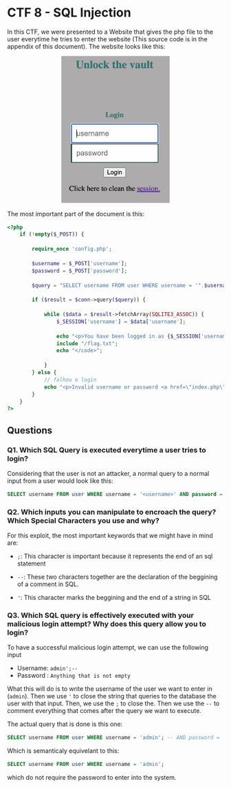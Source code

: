 # CTF 8 - SQL Injection

In this CTF, we were presented to a Website that gives the php file to the user everytime he tries to enter the website (This source code is in the appendix of this document). The website looks like this:

<div align="center">
  <img src="images/CTF8/sql_website.png" alt="Form2" width="50%">
</div>




The most important part of the document is this:

```php
<?php
    if (!empty($_POST)) {

        require_once 'config.php';

        $username = $_POST['username'];
        $password = $_POST['password'];
               
        $query = "SELECT username FROM user WHERE username = '".$username."' AND password = '".$password."'";
                                     
        if ($result = $conn->query($query)) {
                                  
            while ($data = $result->fetchArray(SQLITE3_ASSOC)) {
                $_SESSION['username'] = $data['username'];
           
                echo "<p>You have been logged in as {$_SESSION['username']}</p><code>";
                include "/flag.txt";
                echo "</code>";

            }
        } else {            
            // falhou o login
            echo "<p>Invalid username or password <a href=\"index.php\">Tente novamente</a></p>";
        }
    }
?>
```

## Questions

### Q1. Which SQL Query is executed everytime a user tries to login?

Considering that the user is not an attacker, a normal query to a normal input from a user would look like this:

```sql
SELECT username FROM user WHERE username = '<username>' AND password = '<password>'
```

### Q2. Which inputs you can manipulate to encroach the query? Which Special Characters you use and why?

For this exploit, the most important keywords that we might have in mind are:

* `;`: This character is important because it represents the end of an sql statement

* `--`: These two characters together are the declaration of the beggining of a comment in SQL.

* `'`: This character marks the beggining and the end of a string in SQL

### Q3. Which SQL query is effectively executed with your malicious login attempt? Why does this query allow you to login?

To have a successful malicious login attempt, we can use the following input

* Username: `admin';--`
* Password : `Anything that is not empty`

What this will do is to write the username of the user we want to enter in (`admin`). Then we use `'` to close the string that queries to the database the user with that input. Then, we use the `;` to close the. Then we use the `--` to comment everything that comes after the query we want to execute.

The actual query that is done is this one:

```sql
SELECT username FROM user WHERE username = 'admin'; -- AND password = '".$password."'";
```

Which is semanticaly equivelant to this:

```sql
SELECT username FROM user WHERE username = 'admin';
```

which do not require the password to enter into the system.
